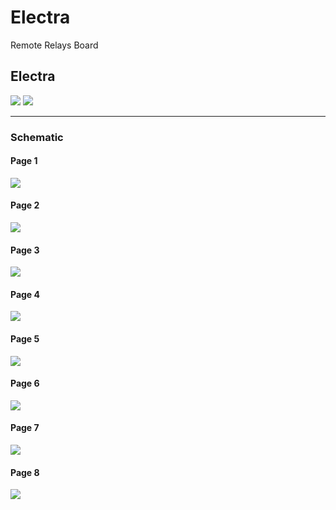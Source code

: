 # Electra
Remote Relays Board

## Electra
![](/doc/Electra-rev2.0-ray.png)
![](/doc/electra.png)

---

### Schematic

#### Page 1
![](/doc/schematic/Electra-page-1.png)

#### Page 2
![](/doc/schematic/Electra-page-2.png)

#### Page 3
![](/doc/schematic/Electra-page-3.png)

#### Page 4
![](/doc/schematic/Electra-page-4.png)

#### Page 5
![](/doc/schematic/Electra-page-5.png)

#### Page 6
![](/doc/schematic/Electra-page-6.png)

#### Page 7
![](/doc/schematic/Electra-page-7.png)

#### Page 8
![](/doc/schematic/Electra-page-8.png)
